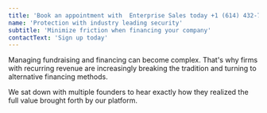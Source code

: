 ```yaml
---
title: 'Book an appointment with  Enterprise Sales today +1 (614) 432-7605'
name: 'Protection with industry leading security'
subtitle: 'Minimize friction when financing your company'
contactText: 'Sign up today'
---
```


Managing fundraising and financing can become complex. That's why firms with recurring revenue are increasingly breaking the tradition and turning to alternative financing methods.

We sat down with multiple founders to hear exactly how they realized the full value brought forth by our platform.

<br/><br/>
<br/>



